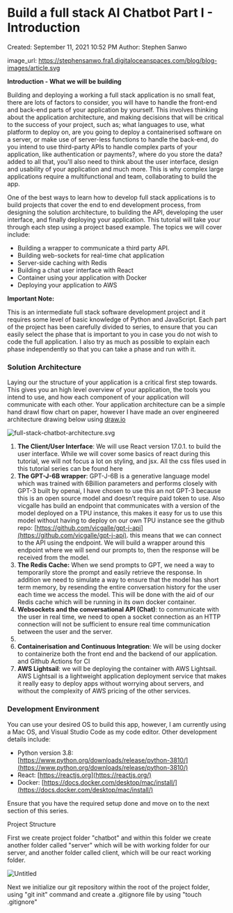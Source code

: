 # Build a full stack AI Chatbot Part I - Introduction

Created: September 11, 2021 10:52 PM
Author: Stephen Sanwo

image_url: https://stephensanwo.fra1.digitaloceanspaces.com/blog/blog-images/article.svg

**Introduction - What we will be building**

Building and deploying a working a full stack application is no small feat, there are lots of factors to consider, you will have to handle the front-end and back-end parts of your application by yourself. This involves thinking about the application architecture, and making decisions that will be critical to the success of your project, such as; what languages to use, what platform to deploy on, are you going to deploy a containerised software on a server, or make use of server-less functions to handle the back-end, do you intend to use third-party APIs to handle complex parts of your application, like authentication or payments?, where do you store the data? added to all that, you'll also need to think about the user interface, design and usability of your application and much more. This is why complex large applications require a multifunctional and team, collaborating to build the app.

One of the best ways to learn how to develop full stack applications is to build projects that cover the end to end development process, from designing the solution architecture, to building the API, developing the user interface, and finally deploying your application. This tutorial will take your through each step using a project based example. The topics we will cover include:

- Building a wrapper to communicate a third party API.
- Building web-sockets for real-time chat application
- Server-side caching with Redis
- Building a chat user interface with React
- Container using your application with Docker
- Deploying your application to AWS

**Important Note:**

This is an intermediate full stack software development project and it requires some level of basic knowledge of Python and JavaScript. Each part of the project has been carefully divided to series, to ensure that you can easily select the phase that is important to you in case you do not wish to code the full application. I also try as much as possible to explain each phase independently so that you can take a phase and run with it.

### Solution **Architecture**

Laying our the structure of your application is a critical first step towards. This gives you an high level overview of your application, the tools you intend to use, and how each component of your application will communicate with each other. Your application architecture can be a simple hand drawl flow chart on paper, however I have made an over engineered architecture drawing below using [draw.io](http://draw.io)

![full-stack-chatbot-architecture.svg](Build%20a%20full%20stack%20AI%20Chatbot%20Part%20I%20-%20Introductio%20256cf00141984916837990913f902eef/full-stack-chatbot-architecture.svg)

1. **The Client/User Interface**: We will use React version 17.0.1. to build the user interface. While we will cover some basics of react during this tutorial, we will not focus a lot on styling, and jsx. All the css files used in this tutorial series can be found here
2. **The GPT-J-6B wrapper**: GPT-J-6B is a generative language model which was trained with 6Billion parameters and performs closely with GPT-3 built by openai, I have chosen to use this an not GPT-3 because this is an open source model and doesn’t require paid token to use. Also vicgalle has build an endpoint that communicates with a version of the model deployed on a TPU instance, this makes it easy for us to use this model without having to deploy on our own TPU instance see the github repo: [https://github.com/vicgalle/gpt-j-api](https://github.com/vicgalle/gpt-j-api). this means that we can connect to the API using the endpoint. We will build a wrapper around this endpoint where we will send our prompts to, then the response will be received from the model.
3. **The Redis Cache:** When we send prompts to GPT, we need a way to temporarily store the prompt and easily retrieve the response. In addition we need to simulate a way to ensure that the model has short term memory, by resending the entire conversation history for the user each time we access the model. This will be done with the aid of our Redis cache which will be running in its own docker container.
4. **Websockets and the conversational API (Chat)**: to communicate with the user in real time, we need to open a socket connection as an HTTP connection will not be sufficient to ensure real time communication between the user and the server.
5.
6. **Containerisation and Continuous Integration**: We will be using docker to containerize both the front end and the backend of our application. and Github Actions for CI
7. **AWS Lightsail**: we will be deploying the container with AWS Lightsail. AWS Lightsail is a lightweight application deployment service that makes it really easy to deploy apps without worrying about servers, and without the complexity of AWS pricing of the other services.

### **Development Environment**

You can use your desired OS to build this app, however, I am currently using a Mac OS, and Visual Studio Code as my code editor. Other development details include:

- Python version 3.8: [https://www.python.org/downloads/release/python-3810/](https://www.python.org/downloads/release/python-3810/)
- React: [https://reactjs.org](https://reactjs.org/)
- Docker: [https://docs.docker.com/desktop/mac/install/](https://docs.docker.com/desktop/mac/install/)

Ensure that you have the required setup done and move on to the next section of this series.

Project Structure

First we create project folder "chatbot" and within this folder we create another folder called "server" which will be with working folder for our server, and another folder called client, which will be our react working folder.

![Untitled](Build%20a%20full%20stack%20AI%20Chatbot%20Part%20I%20-%20Introductio%20256cf00141984916837990913f902eef/Untitled.png)

Next we initialize our git repository within the root of the project folder, using "git init" command and create a .gitignore file by using "touch .gitignore"
